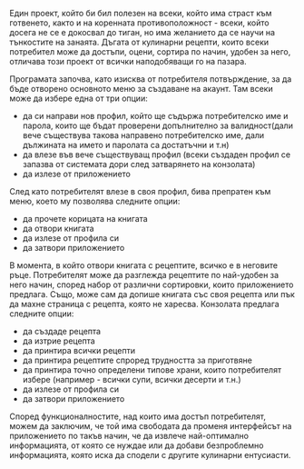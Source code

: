 Един проект, който би бил полезен на всеки, който има страст към готвенето, както и на коренната противоположност - всеки, който досега не се е докосвал до 
тиган, но има желанието да се научи на тънкостите на занаята. Дъгата от кулинарни рецепти, които всеки потребител може да достъпи, оцени, сортира по начин, 
удобен за него, отличава този проект от всички наподобяващи го на пазара. 

Програмата започва, като изисква от потребителя потвърждение, за да бъде отворено основното меню за създаване на акаунт. Там всеки може да избере 
една от три опции:
- да си направи нов профил, който ще съдържа потребителско име и парола, които ще бъдат проверени допълнително за валидност(дали вече съществува такова 
  направено потребителско име, дали дължината на името и паролата са достатъчни и т.н)
- да влезе във вече съществуващ профил (всеки създаден профил се запазва от системата дори след затварянето на конзолата)
- да излезе от приложението 

След като потребителят влезе в своя профил, бива препратен към меню, което му позволява следните опции:
- да прочете корицата на книгата
- да отвори книгата
- да излезе от профила си
- да затвори приложението 

В момента, в който отвори книгата с рецептите, всичко е в неговите ръце. Потребителят може да разглежда рецептите по най-удобен за него начин, според набор 
от различни сортировки, които приложението предлага. Също, може сам да допише книгата със своя рецепта или пък да махне страница с рецепта, която не харесва.
Конзолата предлага следните опции:
- да създаде рецепта
- да изтрие рецепта
- да принтира всички рецепти
- да принтира рецептите спроред трудността за приготвяне
- да принтира точно определени типове храни, които потребителят избере (например - всички супи, всички десерти и т.н.)
- да излезе от профила си
- да затвори приложението 

Според функционалностите, над които има достъп потребителят, можем да заключим, че той има свободата да променя интерфейсът на приложението по такъв начин, 
че да извлече най-оптимално информацията, от която се нуждае или да добави безпроблемно информацията, която иска да сподели с другите кулинарни ентусиасти.
